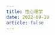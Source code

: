```yaml
---
title: 性心理学
date: 2022-09-19
article: false
---
```


<PDF url="https://www.igarashi.icu:7779/pdf/%E5%BF%83%E7%90%86%E5%AD%A6/%E6%80%A7%E5%BF%83%E7%90%86%E5%AD%A6.pdf" height="880px"/>
